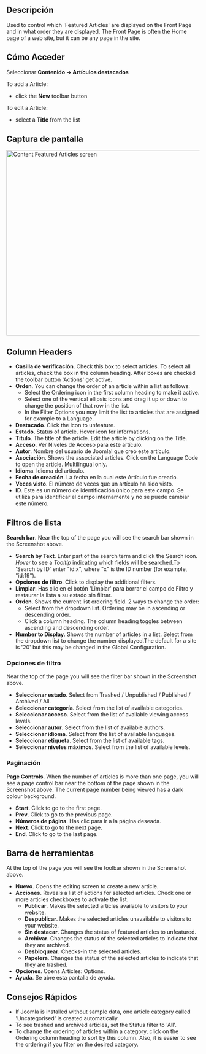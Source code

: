 <!-- Filename: Help4.x:Articles:_Featured / Display title: Artículos: Destacados -->

## Descripción

Used to control which 'Featured Articles' are displayed on the Front
Page and in what order they are displayed. The Front Page is often the
Home page of a web site, but it can be any page in the site.

## Cómo Acceder
Seleccionar **Contenido → Artículos destacados**

To add a Article:

- click the **New** toolbar button

To edit a Article:

- select a **Title** from the list

## Captura de pantalla

<img
src="https://docs.joomla.org/images/thumb/c/c3/Help-4x-Content-Featured-Articles-screen-es.png/800px-Help-4x-Content-Featured-Articles-screen-es.png"
decoding="async"
srcset="https://docs.joomla.org/images/thumb/c/c3/Help-4x-Content-Featured-Articles-screen-es.png/1200px-Help-4x-Content-Featured-Articles-screen-es.png 1.5x, https://docs.joomla.org/images/thumb/c/c3/Help-4x-Content-Featured-Articles-screen-es.png/1600px-Help-4x-Content-Featured-Articles-screen-es.png 2x"
data-file-width="2648" data-file-height="1600" width="800" height="483"
alt="Content Featured Articles screen" />

## Column Headers

- **Casilla de verificación**. Check this box to select articles. To
  select all articles, check the box in the column heading. After boxes
  are checked the toolbar button 'Actions' get active.
- **Orden**. You can change the order of an article within a list as
  follows:
  - Select the Ordering icon <i class="fa-solid fa-sort"></i> in the first
  column heading to make it active.
  - Select one of the vertical ellipsis icons <span class="icon-ellipsis-v"></span>
 and drag it up or down to change the
    position of that row in the list.
  - In the Filter Options you may limit the list to articles that are
    assigned for example to a Language.
- **Destacado**. Click the icon to unfeature.
- **Estado**. Status of article. Hover icon for informations.
- **Título**. The title of the article. Edit the article by clicking on
  the Title.
- **Acceso**. Ver Niveles de
  Acceso
  para este artículo.
- **Autor**. Nombre del usuario de Joomla! que creó este artículo.
- **Asociación**. Shows the associated articles. Click on the Language
  Code to open the article. Multilingual only.
- **Idioma**. Idioma del artículo.
- **Fecha de creación**. La fecha en la cual este Artículo fue creado.
- **Veces visto**. El número de veces que un artículo ha sido visto.
- **ID**. Este es un número de identificación único para este campo. Se
  utiliza para identificar el campo internamente y no se puede cambiar
  este número.

## Filtros de lista

**Search bar**. Near the top of the page you will see the search bar
shown in the Screenshot above.

- **Search by Text**. Enter part of the search term and click the Search
  icon. *Hover* to see a *Tooltip* indicating which fields will be
  searched.To 'Search by ID' enter "id:x", where "x" is the ID number
  (for example, "id:19").
- **Opciones de filtro**. Click to display the additional filters.
- **Limpiar**. Has clic en el botón 'Limpiar' para borrar el campo de
  Filtro y restaurar la lista a su estado sin filtrar.
- **Orden**. Shows the current list ordering field. 2 ways to change the
  order:
  - Select from the dropdown list. Ordering may be in ascending or
    descending order.
  - Click a column heading. The column heading toggles between ascending
    and descending order.
- **Number to Display**. Shows the number of articles in a list. Select
  from the dropdown list to change the number displayed.The default for
  a site is '20' but this may be changed in the Global Configuration.

### Opciones de filtro

Near the top of the page you will see the filter bar shown in the
Screenshot above.

- **Seleccionar estado**. Select from Trashed / Unpublished / Published
  / Archived / All.
- **Seleccionar categoría**. Select from the list of available
  categories.
- **Seleccionar acceso**. Select from the list of available viewing
  access levels.
- **Seleccionar autor**. Select from the list of available authors.
- **Seleccionar idioma**. Select from the list of available languages.
- **Seleccionar etiqueta**. Select from the list of available tags.
- **Seleccionar niveles máximos**. Select from the list of available
  levels.

### Paginación

**Page Controls**. When the number of articles is more than one page,
you will see a page control bar near the bottom of the page shown in the
Screenshot above. The current page number being viewed
has a dark colour background.

- **Start**. Click to go to the first page.
- **Prev**. Click to go to the previous page.
- **Números de página**. Has clic para ir a la página deseada.
- **Next**. Click to go to the next page.
- **End**. Click to go to the last page.

## Barra de herramientas

At the top of the page you will see the toolbar shown in the
Screenshot above.

- **Nuevo**. Opens the editing screen to create a new article.
- **Acciones**. Reveals a list of actions for selected articles. Check
  one or more articles checkboxes to activate the list.
  - **Publicar**. Makes the selected articles available to visitors to
    your website.
  - **Despublicar**. Makes the selected articles unavailable to visitors
    to your website.
  - **Sin destacar**. Changes the status of featured articles to
    unfeatured.
  - **Archivar**. Changes the status of the selected articles to
    indicate that they are archived.
  - **Desbloquear**. Checks-in the selected articles.
  - **Papelera**. Changes the status of the selected articles to
    indicate that they are trashed.
- **Opciones**. Opens Articles: Options.
- **Ayuda**. Se abre esta pantalla de ayuda.

## Consejos Rápidos

- If Joomla is installed without sample data, one article category
  called 'Uncategorised' is created automatically.
- To see trashed and archived articles, set the Status filter to 'All'.
- To change the ordering of articles within a category, click on the
  Ordering column heading to sort by this column. Also, it is easier to
  see the ordering if you filter on the desired category.
